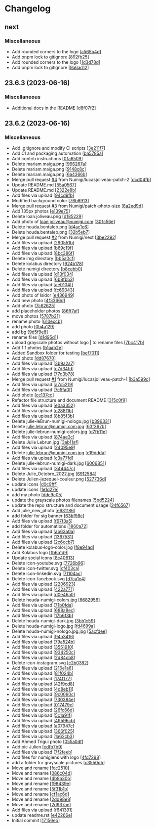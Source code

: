 # Changelog

<a name="next"></a>
## next

### Miscellaneous

-  Add rounded corners to the logo [[a565b4d](https://github.com/Numigi/lucina/commit/a565b4dacabad371a908fc82a9962bebeb479b46)]
-  Add pnpm lock to gitignore [[892fb25](https://github.com/Numigi/lucina/commit/892fb251d6b9fadb693d4ef9abe4bacd2b89b349)]
-  Add rounded corners to the logo [[1d3d78d](https://github.com/Numigi/lucina/commit/1d3d78d33902f4d9715e731cccca16b888263d82)]
-  Add pnpm lock to gitignore [[9a6ad12](https://github.com/Numigi/lucina/commit/9a6ad12ccdb6cb873bf3fe94f2f304d0881b2de4)]


<a name="23.6.3"></a>
## 23.6.3 (2023-06-16)

### Miscellaneous

-  Additional docs in the README [[d8f07f2](https://github.com/numigi/lucina/commit/d8f07f20e281ebd6787f07dc2877dda24aaa9234)]


<a name="23.6.2"></a>
## 23.6.2 (2023-06-16)

### Miscellaneous

-  Add .gitignore and modify CI scripts [[3e211f7](https://github.com/Numigi/lucina/commit/3e211f780019be066a5a092a7c47e4f6847c885d)]
-  Add CI and packaging automation [[ba5785a](https://github.com/Numigi/lucina/commit/ba5785a7e1694cf0cc85726c5dc5ed342aef9266)]
-  Add contrib instructions [[01a6509](https://github.com/Numigi/lucina/commit/01a65097820cdf44236913c4de93628aaec7bb64)]
-  Delete mariam.maiga.png [[996267a](https://github.com/Numigi/lucina/commit/996267a3acff124dd37a7f3da5314af94cef4038)]
-  Delete mariam.maiga.png [[9148c8c](https://github.com/Numigi/lucina/commit/9148c8c6d95efe4fa58aa1612e89feb263e70891)]
-  Delete mariam.maiga.png [[6a4366b](https://github.com/Numigi/lucina/commit/6a4366b62d3f6f54ff2e750f40f453bd19683866)]
-  Merge pull request [#4](https://github.com/Numigi/lucina/issues/4) from Numigi/lucasjoliveau-patch-2 [[dcd04fb](https://github.com/Numigi/lucina/commit/dcd04fb4db0b765f040c69eb9bdb5a98f9d9ea12)]
-  Update README.md [[55a0567](https://github.com/Numigi/lucina/commit/55a0567a54cac0d918fd3d521948fbf8a33d8094)]
-  Update README.md [[2322e8b](https://github.com/Numigi/lucina/commit/2322e8b51414c6a9e4e617d6ddfba6b242384598)]
-  Add files via upload [[94cd9fb](https://github.com/Numigi/lucina/commit/94cd9fb07e9301631aa39cfd8f009290c67b7dfd)]
-  Modified background color [[76b6913](https://github.com/Numigi/lucina/commit/76b69135b57d255c730507bde1b5e477368b20a8)]
-  Merge pull request [#3](https://github.com/Numigi/lucina/issues/3) from Numigi/patch-photo-size [[8a2ed9d](https://github.com/Numigi/lucina/commit/8a2ed9da785eced57fd848e7aefa5b8db6ffac27)]
-  Add 135px photos [[e139e75](https://github.com/Numigi/lucina/commit/e139e7505090051bccf1258818e44d402f5a4a3a)]
-  Delete loan.joliveau.png [[d185229](https://github.com/Numigi/lucina/commit/d18522997303fc74df4f7970732a399daeaf239a)]
-  Add photo of loan.joliveau@numigi.com [[301c56e](https://github.com/Numigi/lucina/commit/301c56eab34675e4200cce470de12391c8ca06a2)]
-  Delete houda.bentaleb.png [[d4ac1e6](https://github.com/Numigi/lucina/commit/d4ac1e666b7b2de441c30bd90a928965f0394405)]
-  Delete houda.bentaleb.png [[32b5eb7](https://github.com/Numigi/lucina/commit/32b5eb77ae2da6d15459d90727b8fc27f6cfa22e)]
-  Merge pull request [#2](https://github.com/Numigi/lucina/issues/2) from Numigi/next [[3be2292](https://github.com/Numigi/lucina/commit/3be2292c3ee56ef3e339192111a9cae64cccdcc5)]
-  Add files via upload [[290551b](https://github.com/Numigi/lucina/commit/290551bfd5b309ac3292589d0c2dfe7f6737dac4)]
-  Add files via upload [[b69c19f](https://github.com/Numigi/lucina/commit/b69c19fd592e7e35c1fe99717cc0e9ba56ec2161)]
-  Add files via upload [[8bc386f](https://github.com/Numigi/lucina/commit/8bc386fe7b53df497c5d03a6b7531873c1c9af89)]
-  Delete img directory [[bb5a0cf](https://github.com/Numigi/lucina/commit/bb5a0cf229fafcbcd2f7892c952630b7eff3bc85)]
-  Delete kolabus directory [[924b178](https://github.com/Numigi/lucina/commit/924b178dd797e79b2d2e6d475a7b20c8f5151586)]
-  Delete numigi directory [[b8cebb0](https://github.com/Numigi/lucina/commit/b8cebb0f5c488b3dd39807adb28f1f807800d866)]
-  Add files via upload [[d13f034](https://github.com/Numigi/lucina/commit/d13f0348106a8aab84edbdb34c6e00b834f03309)]
-  Add files via upload [[6b8fbb3](https://github.com/Numigi/lucina/commit/6b8fbb35eff9efb8940ec47c67b3202fdc4097c2)]
-  Add files via upload [[ae0104f](https://github.com/Numigi/lucina/commit/ae0104f23e872e663ec6ff4c843d0715edab9ea3)]
-  Add files via upload [[fc69043](https://github.com/Numigi/lucina/commit/fc69043e66a6efa4ae23be3bdb06b54dc37591a5)]
-  Add photo of Isidor [[e436949](https://github.com/Numigi/lucina/commit/e436949850ff630a029b088d10676431d9c366ff)]
-  Add new photo [[4f3366d](https://github.com/Numigi/lucina/commit/4f3366d940fbbe51b6803d9735f3a7b1dba4a76f)]
-  Add photo [[7c62625](https://github.com/Numigi/lucina/commit/7c626257d59c050d720dfbaf1d94781840dca99c)]
-  add placeholder photos [[86ff7af](https://github.com/Numigi/lucina/commit/86ff7af8cbd1fccf6bba82a132a3b4ee877bfe58)]
-  move photos [[5787b21](https://github.com/Numigi/lucina/commit/5787b2139056d313f044ed0765acc6d0de691830)]
-  rename photo [[610eccb](https://github.com/Numigi/lucina/commit/610eccb686ed806249e2f2e3db25f942e6fffdd4)]
-  add photo [[0b4a129](https://github.com/Numigi/lucina/commit/0b4a1295baa0787b6ad9ff1d455d4f142cd038e6)]
-  add bg [[9d5f9e8](https://github.com/Numigi/lucina/commit/9d5f9e895964c11c31c49a6f0390c4b27e9020eb)]
-  rename files [[d1d95d1](https://github.com/Numigi/lucina/commit/d1d95d1ba5bc9da003d785e4c88b7b1e9f8e013a)]
-  upload grayscale photos without logo | to rename files [[7bc417b](https://github.com/Numigi/lucina/commit/7bc417be0f54360f1f7231eea225615dd5a328be)]
-  Add 1:1 photos [[b1aab2e](https://github.com/Numigi/lucina/commit/b1aab2e5825fc50142175d08e074fd5766813917)]
-  Added Sandbox folder for testing [[bef7011](https://github.com/Numigi/lucina/commit/bef70117da3c94bd858a3574d84a7023d77e9939)]
-  Add photo [[dd87670](https://github.com/Numigi/lucina/commit/dd87670762c28b2f70b1c2d4b73ad2f6c4e84799)]
-  Add files via upload [[3b9a2a7](https://github.com/Numigi/lucina/commit/3b9a2a791e9b8cd4f6390d5bcf8426b89de0a09d)]
-  Add files via upload [[c7d34fd](https://github.com/Numigi/lucina/commit/c7d34fd405f304d8b1ec7ae566e009c693ed8a74)]
-  Add files via upload [[77d3b78](https://github.com/Numigi/lucina/commit/77d3b784d239cc5ee87fa125f1c81087a95fc08f)]
-  Merge pull request [#1](https://github.com/Numigi/lucina/issues/1) from Numigi/lucasjoliveau-patch-1 [[b3a599c](https://github.com/Numigi/lucina/commit/b3a599ce82707e2f7e7fc71170999dfad8cea3de)]
-  Add files via upload [[a7c5219](https://github.com/Numigi/lucina/commit/a7c521985241b81907c0efb5e4213773f55d9636)]
-  Add files via upload [[7c5fa0f](https://github.com/Numigi/lucina/commit/7c5fa0f044f8e1fa2607bba565a4b8022acbfe7a)]
-  Add photo [[cc137cc](https://github.com/Numigi/lucina/commit/cc137cc0c5d3e2e289c7216c4ced6f9b4bbb1853)]
-  Refactor file structure and document README [[315c0f9](https://github.com/Numigi/lucina/commit/315c0f962ba30d65af029d3fbe75e67050a41c93)]
-  Add files via upload [[e0a3352](https://github.com/Numigi/lucina/commit/e0a3352bd61a1390d13b1a8d07d5ae03b5748d17)]
-  Add files via upload [[c288f1b](https://github.com/Numigi/lucina/commit/c288f1bd9b73b463a5e70fae588ae6ddd190463b)]
-  Add files via upload [[8b85f3b](https://github.com/Numigi/lucina/commit/8b85f3bcdaa8a7bc4ef6f40b99d3ba90acf45b7e)]
-  Delete julie-leBrun-numigi-nologo.jpg [[b396331](https://github.com/Numigi/lucina/commit/b396331569d7ed11065fe9d176a9012c93766f03)]
-  Delete julie.lebrun@numigi.com.jpg [[63f367b](https://github.com/Numigi/lucina/commit/63f367b8179624f290d740385706dede51c5a232)]
-  Delete julie-lebrun-numigi-colors.jpg [[d7fb11e](https://github.com/Numigi/lucina/commit/d7fb11e406dc0a2df045b88b6402c6e4e99a01d6)]
-  Add files via upload [[874ae3c](https://github.com/Numigi/lucina/commit/874ae3c74f88c986ca89cbb86cf8a7097624150d)]
-  Delete Julie Lebrun.jpg [[3ab11af](https://github.com/Numigi/lucina/commit/3ab11af4b3d9d2193be8181cb69c9d7a11382982)]
-  Add files via upload [[24095e9](https://github.com/Numigi/lucina/commit/24095e9c4957ef78829eedb9d5ce097449be6430)]
-  Delete julie.lebrun@numigi.com.jpg [[e19ddda](https://github.com/Numigi/lucina/commit/e19ddda0cea272c3252db2dd46cf025028e3cced)]
-  Add files via upload [[c3a77fd](https://github.com/Numigi/lucina/commit/c3a77fd638ece773fb6a79b0aac3e7dc75f31564)]
-  Delete julie-lebrun-numigi-dark.jpg [[6006851](https://github.com/Numigi/lucina/commit/6006851e31fc10b7e70c2a9de304238eb95bdd03)]
-  Add files via upload [[344447c](https://github.com/Numigi/lucina/commit/344447ce5f803b0cb541fc9bb436f364649bbd1e)]
-  Delete Julie_Octobre_2022.jpg [[6912584](https://github.com/Numigi/lucina/commit/6912584ceb8ba84e3a3ae9abd76722645ac18dfc)]
-  Delete Julien-jezequel-couleur.png [[527736d](https://github.com/Numigi/lucina/commit/527736d1424cd8d2346ff9d1e40a9f08a72bda9f)]
-  update icons [[d0c9fff](https://github.com/Numigi/lucina/commit/d0c9fffb3a8029999da35d25ab827fd7077867c4)]
-  update icons [[1e1d27e](https://github.com/Numigi/lucina/commit/1e1d27ea9b4ec86294e2413ddf5c74bfc3ed4966)]
-  add my photo [[ddc9c05](https://github.com/Numigi/lucina/commit/ddc9c0581dddf936801df162004c5e922071d7ae)]
-  update the grayscale photos filenames [[5bd5224](https://github.com/Numigi/lucina/commit/5bd5224eb5d007e54d9efa9111a0157a35fa28a5)]
-  update the repo structure and document usage [[24f6567](https://github.com/Numigi/lucina/commit/24f6567d215121eba52d4f9bc91a4065f532b269)]
-  Add julie_new_photo [[e631186](https://github.com/Numigi/lucina/commit/e63118602d5c3112365257742b378a640ed134b4)]
-  add folder for sig banner [[63bf98c](https://github.com/Numigi/lucina/commit/63bf98ccfcf3f6a6a73a6175e305474e804d9b5f)]
-  Add files via upload [[f97f3a5](https://github.com/Numigi/lucina/commit/f97f3a5833d6533414c4d15ccedc5993110f6796)]
-  add folder for automations [[1860a72](https://github.com/Numigi/lucina/commit/1860a72cb7f663ba3898c78eb66974b26ec5bcd6)]
-  Add files via upload [[ab63a0a](https://github.com/Numigi/lucina/commit/ab63a0a3605d247e6b7764877f549b29846c14d0)]
-  Add files via upload [[1367531](https://github.com/Numigi/lucina/commit/136753119b7f4a26a2333c01f122441c12b90b85)]
-  Add files via upload [[2c6ccb7](https://github.com/Numigi/lucina/commit/2c6ccb719a5ef1562aa4e31e3befb00c3a1f6a28)]
-  Delete kolabus-logo-color.jpg [[f8e94ad](https://github.com/Numigi/lucina/commit/f8e94ad36855d3686e3e036c32c54a167ef9b94a)]
-  Add Kolabus logo [[fb6a1d9](https://github.com/Numigi/lucina/commit/fb6a1d9c88e1cd6ec4cac85206c33b9c75c409a2)]
-  Update social icons [[8c40613](https://github.com/Numigi/lucina/commit/8c406130feca4f4fcf5eaf68e4284d99b4d55a84)]
-  Delete icon-youtube.svg [[7726b96](https://github.com/Numigi/lucina/commit/7726b960da5f089392e9b56a86d03c70feac4f30)]
-  Delete icon-twitter.svg [[cf403ca](https://github.com/Numigi/lucina/commit/cf403ca882c245bbb491ea0c64c22c9a16be80d3)]
-  Delete icon-linkedin.svg [[71104ac](https://github.com/Numigi/lucina/commit/71104acdd5f5d0a68c10751b7e5734efe86fd3f8)]
-  Delete icon-facebook.svg [[d7ca1e4](https://github.com/Numigi/lucina/commit/d7ca1e467afda13a81099191720f7a2c944c4f08)]
-  Add files via upload [[2206923](https://github.com/Numigi/lucina/commit/2206923d22ee59828cbccebee52ba73437a26d66)]
-  Add files via upload [[422a771](https://github.com/Numigi/lucina/commit/422a771a9e5e93a589a00e01fc1734f18cfefbfe)]
-  Add files via upload [[d0e46a0](https://github.com/Numigi/lucina/commit/d0e46a0c619f376746d9ef44717e9d9206858813)]
-  Delete houda-numigi-colors.jpg [[6682956](https://github.com/Numigi/lucina/commit/6682956a9bbd51fce6ef6883ee3ecece3fc4739f)]
-  Add files via upload [[71b0fda](https://github.com/Numigi/lucina/commit/71b0fda9b2638c279179e3149e52c23a2c67ed69)]
-  Add files via upload [[688a8ec](https://github.com/Numigi/lucina/commit/688a8ec3ea1689a1c14434d585a50e363c9b863f)]
-  Add files via upload [[17b6f3b](https://github.com/Numigi/lucina/commit/17b6f3b2e3877dda0ac323d89fcf023046ff5650)]
-  Delete houda-numigi-dark.jpg [[3bb1c59](https://github.com/Numigi/lucina/commit/3bb1c59c25263623274fd77e158fe72c13ade25b)]
-  Delete houda-numigi-logo.jpg [[fd4699a](https://github.com/Numigi/lucina/commit/fd4699ae1850af8cadc80cd16a654bdaa47a374a)]
-  Delete houda-numigi-nologo.jpg.jpg [[5acfdee](https://github.com/Numigi/lucina/commit/5acfdee7f2a0248eae3d2c7e683a035a0ccbb827)]
-  Add files via upload [[94a3416](https://github.com/Numigi/lucina/commit/94a341656dd4aa094b9d8c3c59cb2ba379cc444a)]
-  Add files via upload [[79a524b](https://github.com/Numigi/lucina/commit/79a524b815353e9222923865e18e3d613f6648a6)]
-  Add files via upload [[3551910](https://github.com/Numigi/lucina/commit/35519104aa3f643911be49cbaee5445327919980)]
-  Add files via upload [[934250c](https://github.com/Numigi/lucina/commit/934250c0b7e1f314f90011a7b4bc0392b4d5cd00)]
-  Add files via upload [[2d84cb8](https://github.com/Numigi/lucina/commit/2d84cb8bd6b24cba64dfe5dd0a9401059c0284d1)]
-  Delete icon-instagram.svg [[c2b0382](https://github.com/Numigi/lucina/commit/c2b03829ccd970332b51ed755af8de26d6b831b2)]
-  Add files via upload [[216e1a6](https://github.com/Numigi/lucina/commit/216e1a6ce9e419580305e4f00bce15c6d764fecc)]
-  Add files via upload [[81f024b](https://github.com/Numigi/lucina/commit/81f024bc792f1f20df939ba27eda7f9a7107900d)]
-  Add files via upload [[174f177](https://github.com/Numigi/lucina/commit/174f177644a6f86333ee6501352c857615763bcd)]
-  Add files via upload [[42f9cd8](https://github.com/Numigi/lucina/commit/42f9cd8516a82c7afe8cb624b5cfcd0352f4c6c8)]
-  Add files via upload [[4d8eb11](https://github.com/Numigi/lucina/commit/4d8eb11d93f7c7a9e895e42d43392951ccd4c59d)]
-  Add files via upload [[9c0090c](https://github.com/Numigi/lucina/commit/9c0090c32e14a0e201bf3573f2cbfc7f74a3fb15)]
-  Add files via upload [[730384e](https://github.com/Numigi/lucina/commit/730384e4ebcce10a237f750200ba05a3c6a0e538)]
-  Add files via upload [[017479c](https://github.com/Numigi/lucina/commit/017479c07a4568c62d0c0eb4fc34b850c2da520f)]
-  Add files via upload [[26fc66d](https://github.com/Numigi/lucina/commit/26fc66d33b8c2a2d0294e7601ecfd2b97ce09b0b)]
-  Add files via upload [[5c1a91f](https://github.com/Numigi/lucina/commit/5c1a91fa22f3dde10450539a49c7ad3d809eddc3)]
-  Add files via upload [[49596cb](https://github.com/Numigi/lucina/commit/49596cbb929e44f6a8fc160cf9715e1375e0f38f)]
-  Add files via upload [[a07947c](https://github.com/Numigi/lucina/commit/a07947cce093b278cfa339d656e77770f6f07f4b)]
-  Add files via upload [[366f025](https://github.com/Numigi/lucina/commit/366f0258e9148c83a017ec3e86b4fa0c6c3800f1)]
-  Add files via upload [[1a62cb3](https://github.com/Numigi/lucina/commit/1a62cb3a9b7db9ec8bbe21cebab0ee50fcc51789)]
-  Add Ahmed Trigui photo [[055a0df](https://github.com/Numigi/lucina/commit/055a0dff918ccf4f75e11a57af58fb8d7e5cd9c7)]
-  Add pic Julien [[cdfb7b9](https://github.com/Numigi/lucina/commit/cdfb7b91ad9e7e41da5cf33985daecfaf774693a)]
-  Add files via upload [[7f2feeb](https://github.com/Numigi/lucina/commit/7f2feebbdbcc657f58915bdce6ce1d77d205b7eb)]
-  Add files for numigiens with logo [[4fd7298](https://github.com/Numigi/lucina/commit/4fd72988f31f7067d84843fac8aac663c2e68084)]
-  add a folder for grayscale pictures [[c3550d5](https://github.com/Numigi/lucina/commit/c3550d5c636ad61f8a35523e308cf0d7d343edae)]
-  Move and rename [[fcc2510](https://github.com/Numigi/lucina/commit/fcc25105df42e79e285240da6d3def9008dffb38)]
-  Move and rename [[086c04d](https://github.com/Numigi/lucina/commit/086c04dd198728cbfe159be4c8b296a0ee557c19)]
-  Move and rename [[4b8a30b](https://github.com/Numigi/lucina/commit/4b8a30b0cb0af8e89ee59240c2d5e33bd3453b7d)]
-  Move and rename [[f98439e](https://github.com/Numigi/lucina/commit/f98439ecabcfdb1a89cd0921dcec70d4320a64e1)]
-  Move and rename [[5f31b1b](https://github.com/Numigi/lucina/commit/5f31b1bb64491b46a1e383d64afa8aae21b24b66)]
-  Move and rename [[cf1ac6d](https://github.com/Numigi/lucina/commit/cf1ac6d1d32a5d9ae195f76f3377a5e1b8f71b97)]
-  Move and rename [[2dd98e8](https://github.com/Numigi/lucina/commit/2dd98e8186050b39b8a7e09ace12cc595f3f71ab)]
-  Move and rename [[2d937ae](https://github.com/Numigi/lucina/commit/2d937ae461f509c2dc7843aeda2b036da8bb11bc)]
-  Add files via upload [[f641391](https://github.com/Numigi/lucina/commit/f641391d20e266748e94884e95c473ade38973ae)]
-  update readme.rst [[e42266e](https://github.com/Numigi/lucina/commit/e42266e4be8563b53fb5a61c388cf584f0cd5d9f)]
-  Initial commit [[17156eb](https://github.com/Numigi/lucina/commit/17156eb5f47f36256356b0d246d0f846d039a983)]


